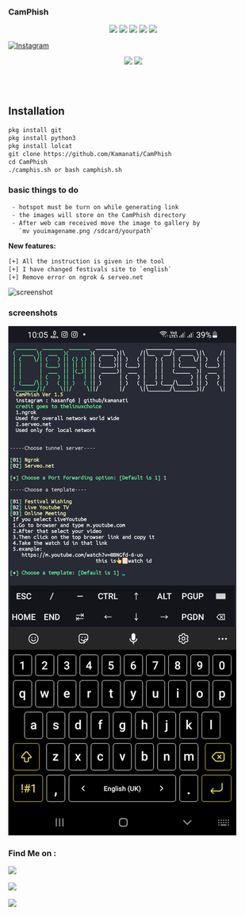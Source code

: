 ### CamPhish

<p align="center">
  <img src="https://img.shields.io/badge/Version-1.5-green?style=for-the-badge">
  <img src="https://img.shields.io/github/license/kamanati/Camphish?style=for-the-badge">
  <img src="https://img.shields.io/github/stars/kamanati/ChamPhish?style=for-the-badge">
  <img src="https://img.shields.io/github/issues/kamanati/CamPhish?color=red&style=for-the-badge">
  <img src="https://img.shields.io/github/forks/kamanati/CamPhish?color=teal&style=for-the-badge">
</p>
<a href="https://instagram.com/hasanfq6?igshid=YmMyMTA2M2Y=" rel="nofollow"><img title="Instagram" src="https://camo.githubusercontent.com/603963737d345c892a61d11c6f0902b18b91f6fd1b5ae9754af77fd892fcd99c/68747470733a2f2f696d672e736869656c64732e696f2f62616467652f494e5354414752414d2d707572706c653f7374796c653d666f722d7468652d6261646765266c6f676f3d696e7374616772616d" data-canonical-src="https://img.shields.io/badge/INSTAGRAM-purple?style=for-the-badge&amp;logo=instagram" style="max-width:100%;"></a>

</p>

<p align="center">


<img src="https://img.shields.io/badge/Author-hasanfq-cyan?style=flat-square">


<img src="https://img.shields.io/badge/opensource%20req-Yes-cyan?style=flat-square">


</p><br><br>


## Installation 

```
pkg install git
pkg install python3
pkg install lolcat
git clone https://github.com/Kamanati/CamPhish
cd CamPhish
./camphis.sh or bash camphish.sh
```

### basic things to do
```
 - hotspot must be turn on while generating link
 - the images will store on the CamPhish directory 
 - After web cam received move the image to gallery by
   `mv youimagename.png /sdcard/yourpath`
```
**New features:**
```
[+] All the instruction is given in the tool
[+] I have changed festivals site to `english`
[+] Remove error on ngrok & serveo.net
```
 ![screenshot]()
### screenshots 
 
 ![Screenshot](step1.png)

### Find Me on :

<p align="left">

<a href="https://apkcombo.com/termux/com.termux/" target="_blank"><img src="https://img.shields.io/badge/github-kamanati-green?style=for-the-badge&logo=github"></a>

<a href="https://instagram.com/hasanfq6?igshid=YmMyMTA2M2Y=" target="_blank"><img src="https://img.shields.io/badge/IG-%40hasanfq6-red?style=for-the-badge&logo=instagram"></a>

<a href="https://chat.whatsapp.com/Iz7ZtwNIWMAFv6Q6hS317M" target="_blank"><img src="https://img.shields.io/badge/Chat-whatsapp-blue?style=for-the-badge&logo=whatsapp"></a>


</p>
